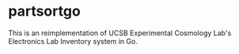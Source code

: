 # partsortgo
This is an reimplementation of UCSB Experimental Cosmology Lab's Electronics Lab Inventory system in Go.